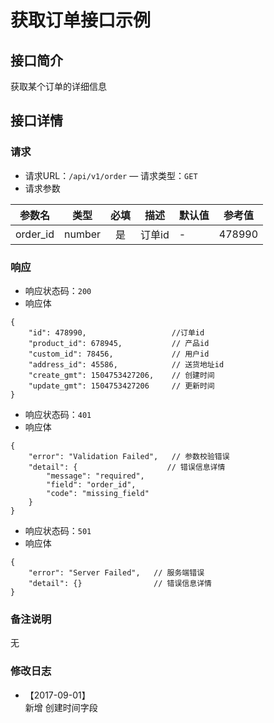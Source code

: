 # 获取订单接口示例

## 接口简介

获取某个订单的详细信息

## 接口详情

### 请求

- 请求URL：`/api/v1/order`
— 请求类型：`GET`
- 请求参数

| 参数名 | 类型 | 必填 | 描述 | 默认值 | 参考值 |
| --- | :---: | :---: | --- | --- | --- |
| order_id | number | 是 | 订单id | - | 478990 |

### 响应

- 响应状态码：`200`
- 响应体

```
{
    "id": 478990,                   //订单id
    "product_id": 678945,           // 产品id
    "custom_id": 78456,             // 用户id
    "address_id": 45586,            // 送货地址id
    "create_gmt": 1504753427206,    // 创建时间
    "update_gmt": 1504753427206     // 更新时间
}
```

- 响应状态码：`401`
- 响应体

```
{
    "error": "Validation Failed",   // 参数校验错误
    "detail": {                    // 错误信息详情
        "message": "required", 
        "field": "order_id", 
        "code": "missing_field" 
    } 
}
```

- 响应状态码：`501`
- 响应体

```
{
    "error": "Server Failed",   // 服务端错误
    "detail": {}                // 错误信息详情
}
```

### 备注说明
无

### 修改日志

- 【2017-09-01】  
    新增 创建时间字段
